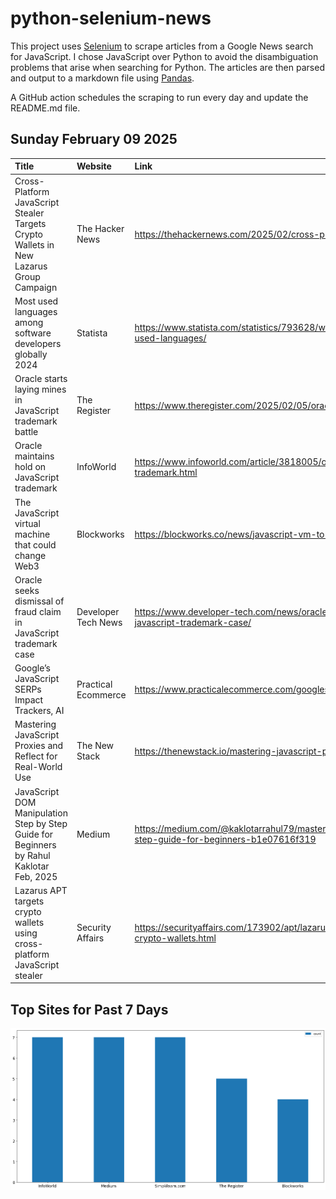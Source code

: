 # python-selenium-news

This project uses [Selenium](https://www.seleniumhq.org/) to scrape articles from a Google News search for JavaScript.
I chose JavaScript over Python to avoid the disambiguation problems that arise when searching for Python.
The articles are then parsed and output to a markdown file using [Pandas](https://pandas.pydata.org/).

A GitHub action schedules the scraping to run every day and update the README.md file.

## Sunday February 09 2025


| Title                                                                                      | Website             | Link                                                                                                                 |
|:-------------------------------------------------------------------------------------------|:--------------------|:---------------------------------------------------------------------------------------------------------------------|
| Cross-Platform JavaScript Stealer Targets Crypto Wallets in New Lazarus Group Campaign     | The Hacker News     | https://thehackernews.com/2025/02/cross-platform-javascript-stealer.html                                             |
| Most used languages among software developers globally 2024                                | Statista            | https://www.statista.com/statistics/793628/worldwide-developer-survey-most-used-languages/                           |
| Oracle starts laying mines in JavaScript trademark battle                                  | The Register        | https://www.theregister.com/2025/02/05/oracle_dismissal_javascript_trademark_fraud/                                  |
| Oracle maintains hold on JavaScript trademark                                              | InfoWorld           | https://www.infoworld.com/article/3818005/oracle-maintains-hold-on-javascript-trademark.html                         |
| The JavaScript virtual machine that could change Web3                                      | Blockworks          | https://blockworks.co/news/javascript-vm-to-attract-web3-developers                                                  |
| Oracle seeks dismissal of fraud claim in JavaScript trademark case                         | Developer Tech News | https://www.developer-tech.com/news/oracle-seeks-dismissal-fraud-claim-javascript-trademark-case/                    |
| Google’s JavaScript SERPs Impact Trackers, AI                                              | Practical Ecommerce | https://www.practicalecommerce.com/googles-javascript-serps-impact-trackers-ai                                       |
| Mastering JavaScript Proxies and Reflect for Real-World Use                                | The New Stack       | https://thenewstack.io/mastering-javascript-proxies-and-reflect-for-real-world-use/                                  |
| JavaScript DOM Manipulation Step by Step Guide for Beginners  by Rahul Kaklotar  Feb, 2025 | Medium              | https://medium.com/@kaklotarrahul79/master-javascript-dom-manipulation-step-by-step-guide-for-beginners-b1e07616f319 |
| Lazarus APT targets crypto wallets using cross-platform JavaScript stealer                 | Security Affairs    | https://securityaffairs.com/173902/apt/lazarus-cross-platform-javascript-stealer-crypto-wallets.html                 |
## Top Sites for Past 7 Days

![Graph of Top Sites](https://raw.githubusercontent.com/dan-mba/python-selenium-news/main/last-week.png)
